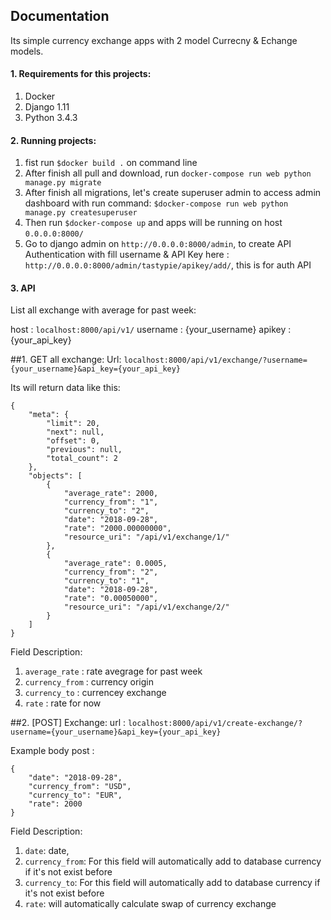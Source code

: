 ## Documentation

 Its simple currency exchange apps with 2 model Currecny & Echange models.
 
#### 1. Requirements for this projects:  

 1. Docker
 2. Django 1.11
 3. Python 3.4.3
 


#### 2. Running projects:

 1. fist run `$docker build .` 	on command line
 2. After finish all pull and download, run `docker-compose run web python manage.py migrate`
 3. After finish all migrations, let's create superuser admin to access admin dashboard with run command: `$docker-compose run web python manage.py createsuperuser`
 4.  Then run `$docker-compose up` and apps will be running on host `0.0.0.0:8000/`
 5. Go to django admin on `http://0.0.0.0:8000/admin`, to create API Authentication with fill username & API Key here : `http://0.0.0.0:8000/admin/tastypie/apikey/add/`, this is for auth API


#### 3. API  
List all exchange with average for past week:

host : `localhost:8000/api/v1/`
username : {your_username}
apikey : {your_api_key}

##1. GET all exchange: 
Url: `localhost:8000/api/v1/exchange/?username={your_username}&api_key={your_api_key}`

Its will return data like this:


````
{
    "meta": {
        "limit": 20,
        "next": null,
        "offset": 0,
        "previous": null,
        "total_count": 2
    },
    "objects": [
        {
            "average_rate": 2000,
            "currency_from": "1",
            "currency_to": "2",
            "date": "2018-09-28",
            "rate": "2000.00000000",
            "resource_uri": "/api/v1/exchange/1/"
        },
        {
            "average_rate": 0.0005,
            "currency_from": "2",
            "currency_to": "1",
            "date": "2018-09-28",
            "rate": "0.00050000",
            "resource_uri": "/api/v1/exchange/2/"
        }
    ]
}
````
Field Description:

1. `average_rate` : rate avegrage for past week
2. `currency_from` : currency origin
3. `currency_to` : currencey exchange
4. `rate` : rate for now


##2. [POST] Exchange:
url : `localhost:8000/api/v1/create-exchange/?username={your_username}&api_key={your_api_key}`

Example body post :

````
{
	"date": "2018-09-28",
	"currency_from": "USD",
	"currency_to": "EUR",
	"rate": 2000
}

````
Field Description:

1. `date`: date,
2. `currency_from`: For this field will automatically add to database currency if it's not exist before
3. `currency_to`: For this field will automatically add to database currency if it's not exist before
4. `rate`: will automatically calculate swap of currency exchange


